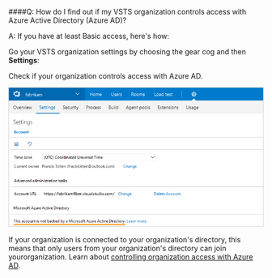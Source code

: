####Q:  How do I find out if my VSTS organization controls access with Azure Active Directory (Azure AD)?

A:	If you have at least Basic access, here's how:

Go your VSTS organization settings by choosing the gear cog and then **Settings**:

Check if your organization controls access with Azure AD.

![Go to Settings, check for a connected directory](_img/organization-check-connected-azure-ad-new-ui.png)

If your organization is connected to your organization's directory, 
this means that only users from your organization's directory can join yourorganization.
Learn about [controlling organization access with Azure AD](/vsts/organizations/accounts/add-users-to-aad). 
